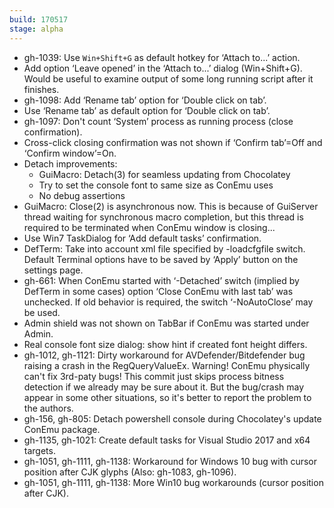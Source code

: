 ```yaml
---
build: 170517
stage: alpha
---
```


* gh-1039: Use `Win+Shift+G` as default hotkey for ‘Attach to...’ action.
* Add option ‘Leave opened’ in the ‘Attach to...’ dialog (Win+Shift+G).
  Would be useful to examine output of some long running script after it finishes.
* gh-1098: Add ‘Rename tab’ option for ‘Double click on tab’.
* Use ‘Rename tab’ as default option for ‘Double click on tab’.
* gh-1097: Don't count ‘System’ process as running process (close confirmation).
* Cross-click closing confirmation was not shown if ‘Confirm tab’=Off and ‘Confirm window’=On.
* Detach improvements:
  * GuiMacro: Detach(3) for seamless updating from Chocolatey
  * Try to set the console font to same size as ConEmu uses
  * No debug assertions
* GuiMacro: Close(2) is asynchronous now.
  This is because of GuiServer thread waiting for synchronous macro completion,
  but this thread is required to be terminated when ConEmu window is closing...
* Use Win7 TaskDialog for ‘Add default tasks’ confirmation.
* DefTerm: Take into account xml file specified by -loadcfgfile switch.
  Default Terminal options have to be saved by ‘Apply’ button on the settings page.
* gh-661: When ConEmu started with ‘-Detached’ switch (implied by DefTerm in some cases) option ‘Close ConEmu with last tab’ was unchecked.
  If old behavior is required, the switch ‘-NoAutoClose’ may be used.
* Admin shield was not shown on TabBar if ConEmu was started under Admin.
* Real console font size dialog: show hint if created font height differs.
* gh-1012, gh-1121: Dirty workaround for AVDefender/Bitdefender bug raising a crash in the RegQueryValueEx.
  Warning! ConEmu physically can't fix 3rd-paty bugs!
  This commit just skips process bitness detection if we already may be sure about it.
  But the bug/crash may appear in some other situations,
  so it's better to report the problem to the authors.
* gh-156, gh-805: Detach powershell console during Chocolatey's update ConEmu package.
* gh-1135, gh-1021: Create default tasks for Visual Studio 2017 and x64 targets.
* gh-1051, gh-1111, gh-1138: Workaround for Windows 10 bug with cursor position after CJK glyphs (Also: gh-1083, gh-1096).
* gh-1051, gh-1111, gh-1138: More Win10 bug workarounds (cursor position after CJK).
